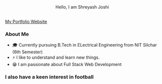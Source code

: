 <p align="center">Hello, I am Shreyash Joshi</p><br>
<a href="https://joshi248.vercel.app">My Portfolio Website </a> <br>

### About Me
- 🎓 Currently pursuing B.Tech in ELectrical Engineering from NIT Silchar (6th Semester)
- ⚡ I like to understand and learn new things.
- 😁 I am passionate about Full Stack Web Development

### I also have a keen interest in football
